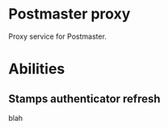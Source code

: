 # Postmaster proxy

Proxy service for Postmaster.

# Abilities

## Stamps authenticator refresh

blah
